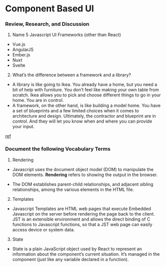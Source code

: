 # Component Based UI

### Review, Research, and Discussion

1. Name 5 Javascript UI Frameworks (other than React)

- Vue.js
- AngularJS
- Ember.js
- Nuxt
- Svelte

2. What’s the difference between a framework and a library?

- A library is like going to Ikea. You already have a home, but you need a bit of help with furniture. You don’t feel like making your own table from scratch. Ikea allows you to pick and choose different things to go in your home. You are in control.
- A framework, on the other hand, is like building a model home. You have a set of blueprints and a few limited choices when it comes to architecture and design. Ultimately, the contractor and blueprint are in control. And they will let you know when and where you can provide your input.

[ref](https://www.freecodecamp.org/news/the-difference-between-a-framework-and-a-library-bd133054023f/)

### Document the following Vocabulary Terms

1. Rendering

- Javascript uses the document object model (DOM) to manipulate the DOM elements. **Rendering** refers to showing the output in the browser.

- The DOM establishes parent-child relationships, and adjacent sibling relationships, among the various elements in the HTML file.

2. Templates

- Javascript Templates are HTML web pages that execute Embedded Javascript on the server before rendering the page back to the client. JST is an extensible environment and allows the direct binding of C functions to Javascript functions, so that a JST web page can easily access device or system data.

3. State

- State is a plain JavaScript object used by React to represent an information about the component’s current situation.
It’s managed in the component (just like any variable declared in a function).
